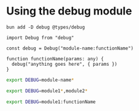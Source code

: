 # Using the debug module

```
bun add -D debug @types/debug
```


```tsx
import Debug from "debug"

const debug = Debug("module-name:functionName")

function functionName(params: any) {
  debug("anything goes here", { params })
}
```


```bash
export DEBUG=module-name*

export DEBUG=module1*,module2*

export DEBUG=module1:functionName
```
